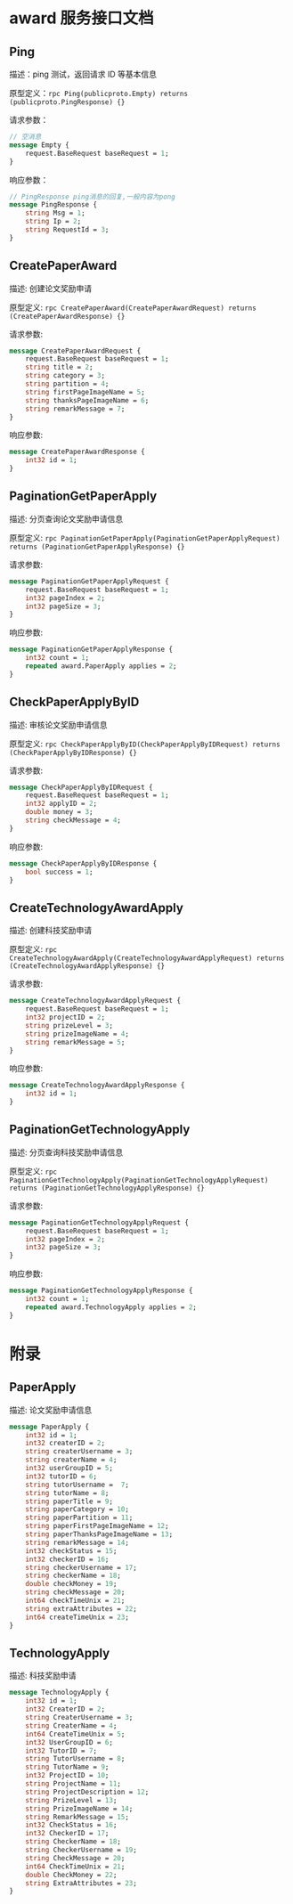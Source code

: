 # award 服务接口文档

## Ping

描述：ping 测试，返回请求 ID 等基本信息

原型定义：`rpc Ping(publicproto.Empty) returns (publicproto.PingResponse) {}`

请求参数：

```protobuf
// 空消息
message Empty {
    request.BaseRequest baseRequest = 1;
}
```

响应参数：

```protobuf
// PingResponse ping消息的回复,一般内容为pong
message PingResponse {
    string Msg = 1;
    string Ip = 2;
    string RequestId = 3;
}
```

## CreatePaperAward

描述: 创建论文奖励申请

原型定义: `rpc CreatePaperAward(CreatePaperAwardRequest) returns (CreatePaperAwardResponse) {}`

请求参数:

```protobuf
message CreatePaperAwardRequest {
    request.BaseRequest baseRequest = 1;
    string title = 2;
    string category = 3;
    string partition = 4;
    string firstPageImageName = 5;
    string thanksPageImageName = 6;
    string remarkMessage = 7;
}
```

响应参数:

```protobuf
message CreatePaperAwardResponse {
    int32 id = 1;
}
```

## PaginationGetPaperApply

描述: 分页查询论文奖励申请信息

原型定义: `rpc PaginationGetPaperApply(PaginationGetPaperApplyRequest) returns (PaginationGetPaperApplyResponse) {}`

请求参数:

```protobuf
message PaginationGetPaperApplyRequest {
    request.BaseRequest baseRequest = 1;
    int32 pageIndex = 2;
    int32 pageSize = 3;
}
```

响应参数:

```protobuf
message PaginationGetPaperApplyResponse {
    int32 count = 1;
    repeated award.PaperApply applies = 2;
}
```

## CheckPaperApplyByID

描述: 审核论文奖励申请信息

原型定义: `rpc CheckPaperApplyByID(CheckPaperApplyByIDRequest) returns (CheckPaperApplyByIDResponse) {}`

请求参数:

```protobuf
message CheckPaperApplyByIDRequest {
    request.BaseRequest baseRequest = 1;
    int32 applyID = 2;
    double money = 3;
    string checkMessage = 4;
}
```

响应参数:

```protobuf
message CheckPaperApplyByIDResponse {
    bool success = 1;
}
```

## CreateTechnologyAwardApply

描述: 创建科技奖励申请

原型定义: `rpc CreateTechnologyAwardApply(CreateTechnologyAwardApplyRequest) returns (CreateTechnologyAwardApplyResponse) {}`

请求参数:

```protobuf
message CreateTechnologyAwardApplyRequest {
    request.BaseRequest baseRequest = 1;
    int32 projectID = 2;
    string prizeLevel = 3;
    string prizeImageName = 4;
    string remarkMessage = 5;
}
```

响应参数:

```protobuf
message CreateTechnologyAwardApplyResponse {
    int32 id = 1;
}
```

## PaginationGetTechnologyApply

描述: 分页查询科技奖励申请信息

原型定义: `rpc PaginationGetTechnologyApply(PaginationGetTechnologyApplyRequest) returns (PaginationGetTechnologyApplyResponse) {}`

请求参数:

```protobuf
message PaginationGetTechnologyApplyRequest {
    request.BaseRequest baseRequest = 1;
    int32 pageIndex = 2;
    int32 pageSize = 3;
}
```

响应参数:

```protobuf
message PaginationGetTechnologyApplyResponse {
    int32 count = 1;
    repeated award.TechnologyApply applies = 2;
}
```

# 附录

## PaperApply

描述: 论文奖励申请信息

```protobuf
message PaperApply {
    int32 id = 1;
    int32 createrID = 2;
    string createrUsername = 3;
    string createrName = 4;
    int32 userGroupID = 5;
    int32 tutorID = 6;
    string tutorUsername =  7;
    string tutorName = 8;
    string paperTitle = 9;
    string paperCategory = 10;
    string paperPartition = 11;
    string paperFirstPageImageName = 12;
    string paperThanksPageImageName = 13;
    string remarkMessage = 14;
    int32 checkStatus = 15;
    int32 checkerID = 16;
    string checkerUsername = 17;
    string checkerName = 18;
    double checkMoney = 19;
    string checkMessage = 20;
    int64 checkTimeUnix = 21;
    string extraAttributes = 22;
    int64 createTimeUnix = 23;
}
```

## TechnologyApply

描述: 科技奖励申请

```protobuf
message TechnologyApply {
    int32 id = 1;
    int32 CreaterID = 2;
    string CreaterUsername = 3;
    string CreaterName = 4;
    int64 CreateTimeUnix = 5;
    int32 UserGroupID = 6;
    int32 TutorID = 7;
    string TutorUsername = 8;
    string TutorName = 9;
    int32 ProjectID = 10;
    string ProjectName = 11;
    string ProjectDescription = 12;
    string PrizeLevel = 13;
    string PrizeImageName = 14;
    string RemarkMessage = 15;
    int32 CheckStatus = 16;
    int32 CheckerID = 17;
    string CheckerName = 18;
    string CheckerUsername = 19;
    string CheckMessage = 20;
    int64 CheckTimeUnix = 21;
    double CheckMoney = 22;
    string ExtraAttributes = 23;
}
```
